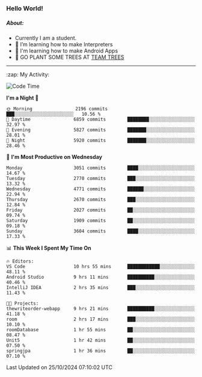 ### Hello World!

##### About:
- Currently I am a student.
- 🌱 I’m learning how to make Interpreters
- 🌱 I'm learning how to make Android Apps
- 🌱 GO PLANT SOME TREES AT [TEAM TREES](https://teamtrees.org/)

---
  <summary>:zap: My Activity:</summary>
  
<!--START_SECTION:waka-->
![Code Time](http://img.shields.io/badge/Code%20Time-1%2C549%20hrs%2048%20mins-blue)

**I'm a Night 🦉** 

```text
🌞 Morning                2196 commits        ███░░░░░░░░░░░░░░░░░░░░░░   10.56 % 
🌆 Daytime                6859 commits        ████████░░░░░░░░░░░░░░░░░   32.97 % 
🌃 Evening                5827 commits        ███████░░░░░░░░░░░░░░░░░░   28.01 % 
🌙 Night                  5920 commits        ███████░░░░░░░░░░░░░░░░░░   28.46 % 
```
📅 **I'm Most Productive on Wednesday** 

```text
Monday                   3051 commits        ████░░░░░░░░░░░░░░░░░░░░░   14.67 % 
Tuesday                  2770 commits        ███░░░░░░░░░░░░░░░░░░░░░░   13.32 % 
Wednesday                4771 commits        ██████░░░░░░░░░░░░░░░░░░░   22.94 % 
Thursday                 2670 commits        ███░░░░░░░░░░░░░░░░░░░░░░   12.84 % 
Friday                   2027 commits        ██░░░░░░░░░░░░░░░░░░░░░░░   09.74 % 
Saturday                 1909 commits        ██░░░░░░░░░░░░░░░░░░░░░░░   09.18 % 
Sunday                   3604 commits        ████░░░░░░░░░░░░░░░░░░░░░   17.33 % 
```


📊 **This Week I Spent My Time On** 

```text
🔥 Editors: 
VS Code                  10 hrs 55 mins      ████████████░░░░░░░░░░░░░   48.11 % 
Android Studio           9 hrs 11 mins       ██████████░░░░░░░░░░░░░░░   40.46 % 
IntelliJ IDEA            2 hrs 35 mins       ███░░░░░░░░░░░░░░░░░░░░░░   11.43 % 

🐱‍💻 Projects: 
thewriteorder-webapp     9 hrs 21 mins       ██████████░░░░░░░░░░░░░░░   41.18 % 
room                     2 hrs 17 mins       ███░░░░░░░░░░░░░░░░░░░░░░   10.10 % 
roomDatabase             1 hr 55 mins        ██░░░░░░░░░░░░░░░░░░░░░░░   08.47 % 
Unit5                    1 hr 42 mins        ██░░░░░░░░░░░░░░░░░░░░░░░   07.50 % 
springjpa                1 hr 36 mins        ██░░░░░░░░░░░░░░░░░░░░░░░   07.10 % 
```


 Last Updated on 25/10/2024 07:10:02 UTC
<!--END_SECTION:waka-->
